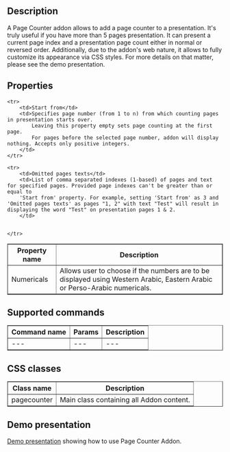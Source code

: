 ## Description
A Page Counter addon allows to add a page counter to a presentation. It's truly useful if you have more than 5 pages presentation.
It can present a current page index and a presentation page count either in normal or reversed order. Additionally, due to the addon's web nature, it allows to fully customize its appearance via CSS styles. For more details on that matter, please see the demo presentation.

## Properties

<table border='1'>
    <tr>
        <th>Property name</th>
        <th>Description</th>
    </tr>
    <tr>
        <td>Numericals</td>
        <td>Allows user to choose if the numbers are to be displayed using Western Arabic, Eastern Arabic or Perso-Arabic numericals.</td>
    </tr>

    <tr>
        <td>Start from</td>
        <td>Specifies page number (from 1 to n) from which counting pages in presentation starts over.
            Leaving this property empty sets page counting at the first page.
            For pages before the selected page number, addon will display nothing. Accepts only positive integers.
        </td>
    </tr>

    <tr>
        <td>Omitted pages texts</td>
        <td>List of comma separated indexes (1-based) of pages and text for specified pages. Provided page indexes can't be greater than or equal to
        'Start from' property. For example, setting 'Start from' as 3 and 'Omitted pages texts' as pages "1, 2" with text "Test" will result in displaying the word "Test" on presentation pages 1 & 2.
        </td>


    </tr>

</table>


## Supported commands

<table border='1'>
    <tr>
        <th>Command name</th>
        <th>Params</th>
        <th>Description</th>
    </tr>
    <tr>
        <td>---</td>
        <td>---</td>
        <td>---</td>
    </tr>
</table>


## CSS classes

<table border='1'>
    <tr>
        <th>Class name</th>
        <th>Description</th>
    </tr>
    <tr>
        <td>pagecounter</td>
        <td>Main class containing all Addon content.</td>
    </tr>
</table>

## Demo presentation
[Demo presentation](/embed/2488609 "Demo presentation") showing how to use Page Counter Addon.    